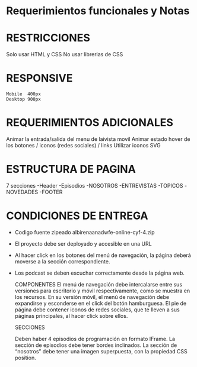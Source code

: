 # Requerimientos funcionales y Notas

# RESTRICCIONES
Solo usar HTML y CSS
No usar librerias de CSS

# RESPONSIVE
    Mobile  400px
    Desktop 900px

# REQUERIMIENTOS ADICIONALES
Animar la entrada/salida del menu de laivista movil
Animar estado hover de los botones / iconos (redes sociales) / links
Utilizar iconos SVG

# ESTRUCTURA DE PAGINA
7 secciones
    -Header
    -Episodios
    -NOSOTROS
    -ENTREVISTAS
    -TOPICOS
    -NOVEDADES
    -FOOTER

# CONDICIONES DE ENTREGA
- Codigo fuente zipeado albirenaanadwfe-online-cyf-4.zip
- El proyecto debe ser deployado y accesible en una URL
- Al hacer click en los botones del menú de navegación, la página deberá moverse a la sección correspondiente.
- Los podcast se deben escuchar correctamente desde la página web.

    COMPONENTES
    El menú de navegación debe intercalarse entre sus versiones para escritorio y móvil respectivamente, como se muestra en los recursos.
    En su versión móvil, el menú de navegación debe expandirse y esconderse en el click del botón hamburguesa.
    El pie de página debe contener iconos de redes sociales, que te lleven a sus páginas principales, al hacer click sobre ellos.

    SECCIONES

    Deben haber 4 episodios de programación en formato IFrame.
    La sección de episodios debe tener bordes inclinados.
    La sección de “nosotros” debe tener una imagen superpuesta, con la propiedad CSS position.




